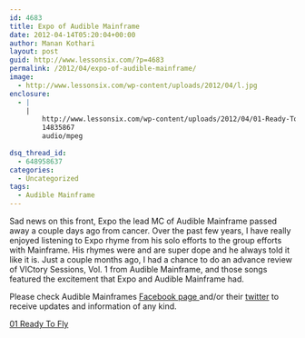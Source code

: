```yaml
---
id: 4683
title: Expo of Audible Mainframe
date: 2012-04-14T05:20:04+00:00
author: Manan Kothari
layout: post
guid: http://www.lessonsix.com/?p=4683
permalink: /2012/04/expo-of-audible-mainframe/
image:
  - http://www.lessonsix.com/wp-content/uploads/2012/04/l.jpg
enclosure:
  - |
    |
        http://www.lessonsix.com/wp-content/uploads/2012/04/01-Ready-To-Fly.mp3
        14835867
        audio/mpeg
        
dsq_thread_id:
  - 648958637
categories:
  - Uncategorized
tags:
  - Audible Mainframe
---
```

Sad news on this front, Expo the lead MC of Audible Mainframe passed away a couple days ago from cancer. Over the past few years, I have really enjoyed listening to Expo rhyme from his solo efforts to the group efforts with Mainframe. His rhymes were and are super dope and he always told it like it is. Just a couple months ago, I had a chance to do an advance review of VICtory Sessions, Vol. 1 from Audible Mainframe, and those songs featured the excitement that Expo and Audible Mainframe had.

Please check Audible Mainframes <a href="https://www.facebook.com/audiblemainframe" target="_blank">Facebook page </a>and/or their <a href="https://twitter.com/#!/amfmusic" target="_blank">twitter</a> to receive updates and information of any kind.

[01 Ready To Fly](http://www.lessonsix.com/wp-content/uploads/2012/04/01-Ready-To-Fly.mp3)